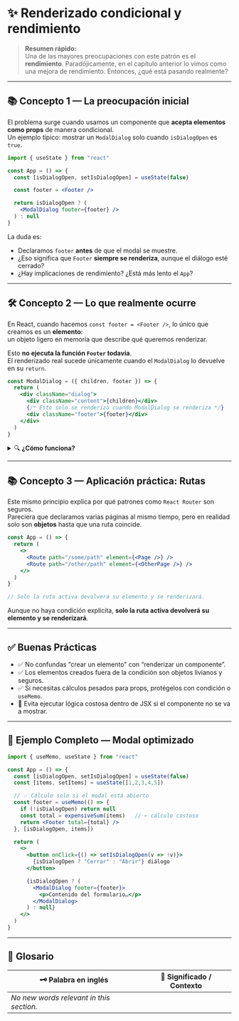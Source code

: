 # ✨ Renderizado condicional y rendimiento

> **Resumen rápido:**  
> Una de las mayores preocupaciones con este patrón es el **rendimiento**. Paradójicamente, en el capítulo anterior lo vimos como una mejora de rendimiento. Entonces, ¿qué está pasando realmente?

---

## 📚 Concepto 1 — La preocupación inicial

El problema surge cuando usamos un componente que **acepta elementos como props** de manera condicional.  
Un ejemplo típico: mostrar un `ModalDialog` solo cuando `isDialogOpen` es `true`.

```jsx
import { useState } from "react"

const App = () => {
  const [isDialogOpen, setIsDialogOpen] = useState(false)

  const footer = <Footer />

  return isDialogOpen ? (
    <ModalDialog footer={footer} />
  ) : null
}
```

La duda es:  
- Declaramos `footer` **antes** de que el modal se muestre.  
- ¿Eso significa que `Footer` **siempre se renderiza**, aunque el diálogo esté cerrado?  
- ¿Hay implicaciones de rendimiento? ¿Está más lento el `App`?

---

## 🛠️ Concepto 2 — Lo que realmente ocurre

En React, cuando hacemos `const footer = <Footer />`, lo único que creamos es un **elemento**:  
un objeto ligero en memoria que describe qué queremos renderizar.  

Esto **no ejecuta la función `Footer` todavía**.  
El renderizado real sucede únicamente cuando el `ModalDialog` lo devuelve en su `return`.

```jsx
const ModalDialog = ({ children, footer }) => {
  return (
    <div className="dialog">
      <div className="content">{children}</div>
      {/* Esto solo se renderiza cuando ModalDialog se renderiza */}
      <div className="footer">{footer}</div>
    </div>
  )
}
```

<details>
<summary>🔍 <b>¿Cómo funciona?</b></summary>

- JSX crea **elementos (objetos)** → costo muy bajo.  
- **Renderizar** = ejecutar el componente y pintar UI.  
- Mientras `isDialogOpen` sea `false`, `Footer` nunca se ejecuta.  
- Por eso este patrón es seguro y no degrada el rendimiento.  

</details>

---

## 📚 Concepto 3 — Aplicación práctica: Rutas

Este mismo principio explica por qué patrones como `React Router` son seguros.  
Pareciera que declaramos varias páginas al mismo tiempo, pero en realidad solo son **objetos** hasta que una ruta coincide.

```jsx
const App = () => {
  return (
    <>
      <Route path="/some/path" element={<Page />} />
      <Route path="/other/path" element={<OtherPage />} />
    </>
  )
}

// Solo la ruta activa devolverá su elemento y se renderizará.
```

Aunque no haya condición explícita, **solo la ruta activa devolverá su elemento y se renderizará**.

---

## ✅ Buenas Prácticas

- ✅ No confundas “crear un elemento” con “renderizar un componente”.  
- ✅ Los elementos creados fuera de la condición son objetos livianos y seguros.  
- ✅ Si necesitas cálculos pesados para props, protégelos con condición o `useMemo`.  
- 🚫 Evita ejecutar lógica costosa dentro de JSX si el componente no se va a mostrar.  

---

## 🚀 Ejemplo Completo — Modal optimizado

```jsx
import { useMemo, useState } from "react"

const App = () => {
  const [isDialogOpen, setIsDialogOpen] = useState(false)
  const [items, setItems] = useState([1,2,3,4,5])

  // ✅ Cálculo solo si el modal está abierto
  const footer = useMemo(() => {
    if (!isDialogOpen) return null
    const total = expensiveSum(items)   // ← cálculo costoso
    return <Footer total={total} />
  }, [isDialogOpen, items])

  return (
    <>
      <button onClick={() => setIsDialogOpen(v => !v)}>
        {isDialogOpen ? "Cerrar" : "Abrir"} diálogo
      </button>

      {isDialogOpen ? (
        <ModalDialog footer={footer}>
          <p>Contenido del formulario…</p>
        </ModalDialog>
      ) : null}
    </>
  )
}
```

---

## 📖 Glosario

| 🗝️ Palabra en inglés | 📝 Significado / Contexto |
|----------------------|---------------------------|
| _No new words relevant in this section._ |
